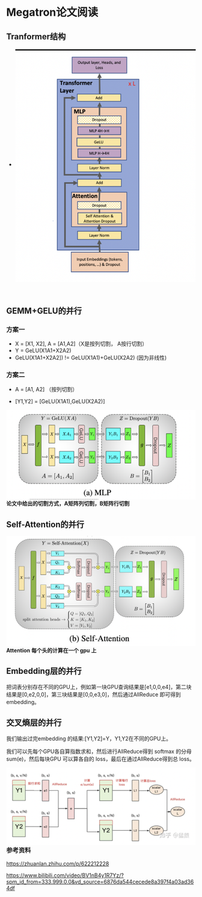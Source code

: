 # Megatron论文阅读

## Tranformer结构

- <img src="../img/megatron_paper/transformer_arch.png" style="zoom:100%;" align="center" />     

<br>

## GEMM+GELU的并行

### 方案一   

- X = [X1, X2], A = [A1,A2]（X是按列切割， A按行切割）
- Y = GeLU(X1A1+X2A2)    
- GeLU(X1A1+X2A2]) != GeLU(X1A1)+GeLU(X2A2) (因为非线性)    

### 方案二

- A = [A1, A2]  （按列切割）

- [Y1,Y2] = [GeLU(X1A1),GeLU(X2A2)]   

<img src="../img/megatron_paper/mlp_megatron.png" style="zoom100%;" align="left" />     

**论文中给出的切割方式，A矩阵列切割，B矩阵行切割**   

## Self-Attention的并行   

<img src="../img/megatron_paper/self_attention_megatron.png" style="zoom100%;" align="left" />    

**Attention 每个头的计算在一个 gpu 上**

## Embedding层的并行

把词表分别存在不同的GPU上，例如第一块GPU查询结果是[e1,0,0,e4]，第二块结果是[0,e2,0,0]，第三块结果是[0,0,e3,0]，然后通过AllReduce 即可得到embedding。

## 交叉熵层的并行

我们输出过完embedding 的结果:[Y1,Y2]=Y，Y1,Y2在不同的GPU上。

我们可以先每个GPU各自算指数求和，然后进行AllReduce得到 softmax 的分母sum(e)，然后每块GPU 可以算各自的 loss，最后在通过AllReduce得到总 loss。

<img src="../img/megatron_paper/softmax_megatron.png" style="zoom100%;" align="left" />





### 参考资料

https://zhuanlan.zhihu.com/p/622212228

https://www.bilibili.com/video/BV1nB4y1R7Yz/?spm_id_from=333.999.0.0&vd_source=6876da544cecede8a397f4a03ad364df